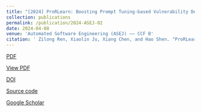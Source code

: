 ```yaml
---
title: "[2024] ProRLearn: Boosting Prompt Tuning-based Vulnerability Detection by Reinforcement Learning"
collection: publications
permalink: /publication/2024-ASEJ-02
date: 2024-04-08
venue: 'Automated Software Engineering (ASEJ) —— CCF B'
citation: ' Zilong Ren, Xiaolin Ju, Xiang Chen, and Hao Shen. "ProRLearn: Boosting Prompt Tuning-based Vulnerability Detection by Reinforcement Learning". Automated Software Engineering, 2024, 32(2): 1--35.'
---
```

[PDF](http://ntu-juking.github.io/files/ASE2024-02.pdf)

[View PDF]()

[DOI]()

[Source code](https://github.com/ProRLearn/ProRLearn001)

[Google Scholar]()
